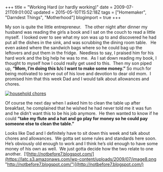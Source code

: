 +++
title = "Working Hard (or hardly working)"
date = 2009-07-21T09:01:00Z
updated = 2015-05-10T15:52:18Z
tags = ["Homemaker", "Darndest Things", "Motherhood"]
blogimport = true 
+++

My son is quite the little entrepreneur.&#160;&#160; The other night after dinner my husband was reading the girls a book and I sat on the couch to read a little myself.&#160; I looked over to see what my son was up to and discovered he had put all the dishes in the sink, and was scrubbing the dining room table.&#160;&#160; He even asked where the sandwich bags where so he could bag up the leftovers and put them in the fridge.&#160; Needless to say, I praised him for his hard work and the big help he was to me.&#160; As I sat down reading my book, I thought to myself how I could really get used to this.&#160; Then my son piped up, **“Mom, I’m doing this b/c I want to make some money.”**  So much for being motivated to serve out of his love and devotion to dear old mom.&#160; I promised him that this week Dad and I would talk about allowances and chores.&#160; 

[![household chores](https://latc.s3.amazonaws.com/wp-content/uploads/2009/07/IMG_0709.jpg "household chores")](https://latc.s3.amazonaws.com/wp-content/uploads/2009/07/IMG_0709.jpg)&#160;

Of course the next day when I asked him to clean the table up after breakfast, he complained that he wished he had never told me it was fun and he didn’t want this to be his job anymore.&#160; He then wanted to know if he could **“take my flute and a hat and go play for money so he could pay someone else to clean the table.”** 

Looks like Dad and I definitely have to sit down this week and talk about chores and allowances.&#160; We gotta set some rules and standards here soon.&#160; He’s obviously old enough to work and I think he’s old enough to have some money of his own as well.&#160; We just gotta decide how the two relate to one another.&#160; [![http://notbefore7.blogspot.com/](https://latc.s3.amazonaws.com/wp-content/uploads/2009/07/image8.png "http://notbefore7.blogspot.com/")](http://notbefore7.blogspot.com/)

